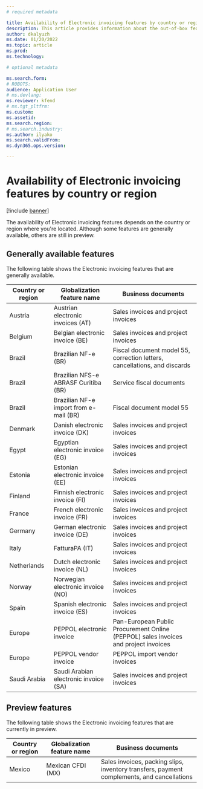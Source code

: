 ```yaml
---
# required metadata

title: Availability of Electronic invoicing features by country or region
description: This article provides information about the out-of-box features that are available for each country or region.
author: dkalyuzh
ms.date: 01/20/2022
ms.topic: article
ms.prod: 
ms.technology: 

# optional metadata

ms.search.form: 
# ROBOTS: 
audience: Application User
# ms.devlang: 
ms.reviewer: kfend
# ms.tgt_pltfrm: 
ms.custom: 
ms.assetid: 
ms.search.region: 
# ms.search.industry: 
ms.author: ilyako
ms.search.validFrom: 
ms.dyn365.ops.version: 

---
```


# Availability of Electronic invoicing features by country or region

[!include [banner](../includes/banner.md)]

The availability of Electronic invoicing features depends on the country or region where you're located. Although some features are generally available, others are still in preview.

## Generally available features

The following table shows the Electronic invoicing features that are generally available.

| Country or region | Globalization feature name | Business documents |
|-------------------|----------------------------|--------------------|
| Austria | Austrian electronic invoices (AT) | Sales invoices and project invoices |
| Belgium | Belgian electronic invoice (BE) | Sales invoices and project invoices |
| Brazil | Brazilian NF-e (BR)| Fiscal document model 55, correction letters, cancellations, and discards |
| Brazil | Brazilian NFS-e ABRASF Curitiba (BR) | Service fiscal documents |
| Brazil | Brazilian NF-e import from e-mail (BR) | Fiscal document model 55 |
| Denmark | Danish electronic invoice (DK) | Sales invoices and project invoices |
| Egypt | Egyptian electronic invoice (EG) | Sales invoices and project invoices |
| Estonia | Estonian electronic invoice (EE) | Sales invoices and project invoices |
| Finland | Finnish electronic invoice (FI) | Sales invoices and project invoices |
| France | French electronic invoice (FR) | Sales invoices and project invoices |
| Germany | German electronic invoice (DE) | Sales invoices and project invoices |
| Italy | FatturaPA (IT) | Sales invoices and project invoices |
| Netherlands | Dutch electronic invoice (NL) | Sales invoices and project invoices |
| Norway | Norwegian electronic invoice (NO) | Sales invoices and project invoices |
| Spain | Spanish electronic invoice (ES) | Sales invoices and project invoices |
| Europe | PEPPOL electronic invoice | Pan-European Public Procurement Online (PEPPOL) sales invoices and project invoices |
| Europe | PEPPOL vendor invoice | PEPPOL import vendor invoices |
| Saudi Arabia | Saudi Arabian electronic invoice (SA) | Sales invoices and project invoices |

## Preview features

The following table shows the Electronic invoicing features that are currently in preview.

| Country or region | Globalization feature name | Business documents |
|-------------------|----------------------------|--------------------|
| Mexico | Mexican CFDI (MX) | Sales invoices, packing slips, inventory transfers, payment complements, and cancellations |
